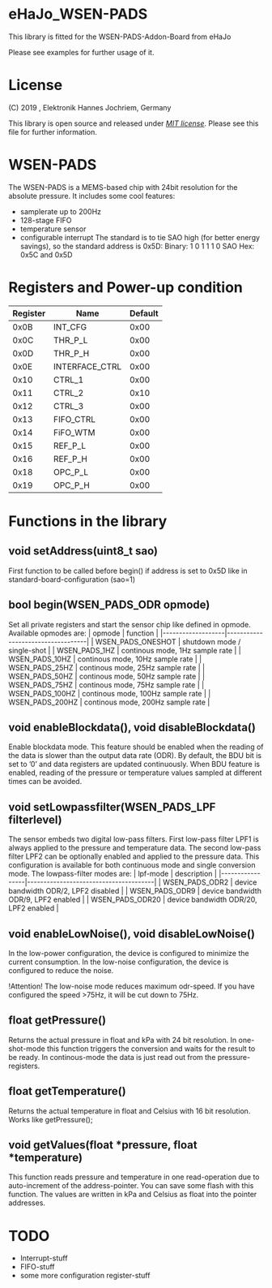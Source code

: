 # eHaJo_WSEN-PADS

This library is fitted for the WSEN-PADS-Addon-Board from eHaJo

Please see examples for further usage of it.

# License

(C) 2019 , Elektronik Hannes Jochriem, Germany

This library is open source and released under *[MIT license](LICENSE.txt)*. Please see this file for further information.

# WSEN-PADS

The WSEN-PADS is a MEMS-based chip with 24bit resolution for the absolute pressure. It includes some cool features:
 - samplerate up to 200Hz
 - 128-stage FIFO
 - temperature sensor
 - configurable interrupt
The standard is to tie SAO high (for better energy savings), so the standard address is 0x5D:
Binary: 1 0 1 1 1 0 SAO
Hex: 0x5C and 0x5D

# Registers and Power-up condition

| Register | Name           | Default |
|----------|----------------|---------|
| 0x0B     | INT_CFG        | 0x00    |
| 0x0C     | THR_P_L        | 0x00    |
| 0x0D     | THR_P_H        | 0x00    |
| 0x0E     | INTERFACE_CTRL | 0x00    |
| 0x10     | CTRL_1         | 0x00    |
| 0x11     | CTRL_2         | 0x10    |
| 0x12     | CTRL_3         | 0x00    |
| 0x13     | FIFO_CTRL      | 0x00    |
| 0x14     | FiFO_WTM       | 0x00    |
| 0x15     | REF_P_L        | 0x00    |
| 0x16     | REF_P_H        | 0x00    |
| 0x18     | OPC_P_L        | 0x00    |
| 0x19     | OPC_P_H        | 0x00    |

# Functions in the library

## void setAddress(uint8_t sao)

First function to be called before begin() if address is set to 0x5D like in standard-board-configuration (sao=1)

## bool begin(WSEN_PADS_ODR opmode)

Set all private registers and start the sensor chip like defined in opmode.
Available opmodes are:
| opmode            | function                          |
|-------------------|-----------------------------------|
| WSEN_PADS_ONESHOT | shutdown mode / single-shot       |
| WSEN_PADS_1HZ     | continous mode, 1Hz sample rate   |
| WSEN_PADS_10HZ    | continous mode, 10Hz sample rate  |
| WSEN_PADS_25HZ    | continous mode, 25Hz sample rate  |
| WSEN_PADS_50HZ    | continous mode, 50Hz sample rate  |
| WSEN_PADS_75HZ    | continous mode, 75Hz sample rate  |
| WSEN_PADS_100HZ   | continous mode, 100Hz sample rate |
| WSEN_PADS_200HZ   | continous mode, 200Hz sample rate |

## void enableBlockdata(), void disableBlockdata()

Enable blockdata mode. 
This feature should be enabled when the reading of the data is slower than the output data
rate (ODR). By default, the BDU bit is set to ’0’ and data registers are updated continuously.
When BDU feature is enabled, reading of the pressure or temperature values sampled at
different times can be avoided.

## void setLowpassfilter(WSEN_PADS_LPF filterlevel)

The sensor embeds two digital low-pass filters. First low-pass filter LPF1 is always applied
to the pressure and temperature data. The second low-pass filter LPF2 can be optionally
enabled and applied to the pressure data. This configuration is available for both continuous
mode and single conversion mode.
The lowpass-filter modes are:
| lpf-mode        | description                           |
|-----------------|---------------------------------------|
| WSEN_PADS_ODR2  | device bandwidth ODR/2, LPF2 disabled |
| WSEN_PADS_ODR9  | device bandwidth ODR/9,  LPF2 enabled |
| WSEN_PADS_ODR20 | device bandwidth ODR/20, LPF2 enabled |

## void enableLowNoise(), void disableLowNoise()

In the low-power configuration, the device is configured to minimize the current consumption.
In the low-noise configuration, the device is configured to reduce the noise.

!Attention! The low-noise mode reduces maximum odr-speed. If you have configured the speed >75Hz, it will be cut down to 75Hz.

## 	float getPressure()

Returns the actual pressure in float and kPa with 24 bit resolution. In one-shot-mode this function triggers the conversion and waits for the result to be ready.
In continous-mode the data is just read out from the pressure-registers.

## float getTemperature()

Returns the actual temperature in float and Celsius with 16 bit resolution. Works like getPressure();

##	void getValues(float *pressure, float *temperature)

This function reads pressure and temperature in one read-operation due to auto-increment of the address-pointer.
You can save some flash with this function.
The values are written in kPa and Celsius as float into the pointer addresses.

# TODO

 - Interrupt-stuff
 - FIFO-stuff
 - some more configuration register-stuff